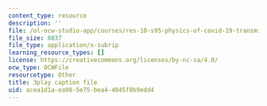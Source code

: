 ```yaml
---
content_type: resource
description: ''
file: /ol-ocw-studio-app/courses/res-10-s95-physics-of-covid-19-transmission-fall-2020/acea1d1aea985e75bea44045f8b9edd4_hAUFAN8Ceac.vtt
file_size: 8037
file_type: application/x-subrip
learning_resource_types: []
license: https://creativecommons.org/licenses/by-nc-sa/4.0/
ocw_type: OCWFile
resourcetype: Other
title: 3play caption file
uid: acea1d1a-ea98-5e75-bea4-4045f8b9edd4
---
```

